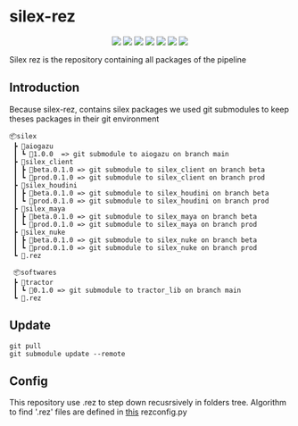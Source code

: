 # silex-rez

<p align="center">
 <a href="https://github.com/nerdvegas/rez" target="_blank" style="text-decoration: none">
   <img src="https://img.shields.io/badge/rez-Rez_Packages-orange?style=for-the-badge">
 </a>
 <a href="https://github.com/nerdvegas/rez" target="_blank" style="text-decoration: none">
   <img src="https://img.shields.io/badge/aiogazu-Git_Submodule-success?style=for-the-badge">
 </a>
 <a href="https://github.com/ArtFXDev/silex_client" target="_blank" style="text-decoration: none">
   <img src="https://img.shields.io/badge/silex_client-Git_Submodule-success?style=for-the-badge">
 </a>
 <a href="https://github.com/ArtFXDev/silex_houdini" target="_blank" style="text-decoration: none">
   <img src="https://img.shields.io/badge/silex_houdini-Git_Submodule-success?style=for-the-badge">
 </a>
 <a href="https://github.com/ArtFXDev/silex_maya" target="_blank" style="text-decoration: none">
   <img src="https://img.shields.io/badge/silex_maya-Git_Submodule-success?style=for-the-badge">
 </a>
 <a href="https://github.com/ArtFXDev/silex_nuke" target="_blank" style="text-decoration: none">
   <img src="https://img.shields.io/badge/silex_nuke-Git_Submodule-success?style=for-the-badge">
 </a>
  <a href="https://github.com/ArtFXDev/tractor_lib" target="_blank" style="text-decoration: none">
   <img src="https://img.shields.io/badge/tractor_lib-Git_Submodule-success?style=for-the-badge">
 </a>
</p>

Silex rez is the repository containing all packages of the pipeline

## Introduction
Because silex-rez, contains silex packages we used git submodules to keep theses packages in their git environment
```
📦silex
 ┣ 📂aiogazu
 ┃ ┗ 📂1.0.0  => git submodule to aiogazu on branch main
 ┣ 📂silex_client
 ┃ ┣ 📂beta.0.1.0 => git submodule to silex_client on branch beta
 ┃ ┗ 📂prod.0.1.0 => git submodule to silex_client on branch prod
 ┣ 📂silex_houdini
 ┃ ┣ 📂beta.0.1.0 => git submodule to silex_houdini on branch beta
 ┃ ┗ 📂prod.0.1.0 => git submodule to silex_houdini on branch prod
 ┣ 📂silex_maya
 ┃ ┣ 📂beta.0.1.0 => git submodule to silex_maya on branch beta
 ┃ ┗ 📂prod.0.1.0 => git submodule to silex_maya on branch prod
 ┣ 📂silex_nuke
 ┃ ┣ 📂beta.0.1.0 => git submodule to silex_nuke on branch beta
 ┃ ┗ 📂prod.0.1.0 => git submodule to silex_nuke on branch prod
 ┗ 📜.rez
 
 📦softwares
 ┣ 📂tractor
 ┃ ┗ 📂0.1.0 => git submodule to tractor_lib on branch main
 ┗ 📜.rez
 ```

## Update
```
git pull
git submodule update --remote
```

## Config

This repository use .rez to step down recusrsively in folders tree. Algorithm to find '.rez' files are defined in [this](https://github.com/ArtFXDev/silex_fog_snapin/blob/main/rez/config/rezconfig.py) rezconfig.py 
